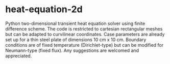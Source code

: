 # heat-equation-2d

Python two-dimensional transient heat equation solver using finite difference scheme. The code is restricted to cartesian rectangular meshes but can be adapted to curvilinear coordinates. Case parameters are already set up for a thin steel plate of dimensions 10 cm x 10 cm. Boundary conditions are of fixed temperature (Dirichlet-type) but can be modified for Neumann-type (fixed flux). Any suggestions are welcomed and appreciated.
